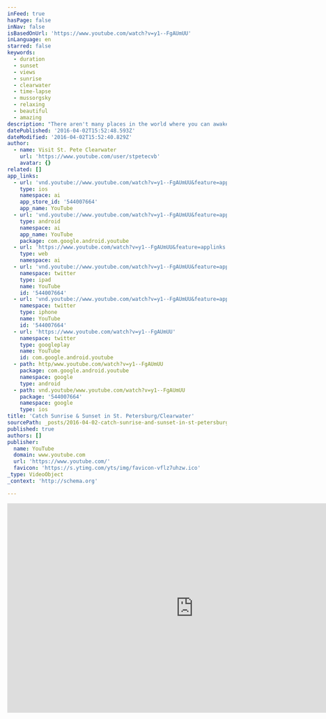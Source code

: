 ```yaml
---
inFeed: true
hasPage: false
inNav: false
isBasedOnUrl: 'https://www.youtube.com/watch?v=y1--FgAUmUU'
inLanguage: en
starred: false
keywords:
  - duration
  - sunset
  - views
  - sunrise
  - clearwater
  - time-lapse
  - mussorgsky
  - relaxing
  - beautiful
  - amazing
description: "There aren't many places in the world where you can awaken with a sunrise over the water and catch the sun set over water. In St. Petersburg/Clearwater, you can do just that. Sit back and enjoy."
datePublished: '2016-04-02T15:52:48.593Z'
dateModified: '2016-04-02T15:52:40.829Z'
author:
  - name: Visit St. Pete Clearwater
    url: 'https://www.youtube.com/user/stpetecvb'
    avatar: {}
related: []
app_links:
  - url: 'vnd.youtube://www.youtube.com/watch?v=y1--FgAUmUU&feature=applinks'
    type: ios
    namespace: ai
    app_store_id: '544007664'
    app_name: YouTube
  - url: 'vnd.youtube://www.youtube.com/watch?v=y1--FgAUmUU&feature=applinks'
    type: android
    namespace: ai
    app_name: YouTube
    package: com.google.android.youtube
  - url: 'https://www.youtube.com/watch?v=y1--FgAUmUU&feature=applinks'
    type: web
    namespace: ai
  - url: 'vnd.youtube://www.youtube.com/watch?v=y1--FgAUmUU&feature=applinks'
    namespace: twitter
    type: ipad
    name: YouTube
    id: '544007664'
  - url: 'vnd.youtube://www.youtube.com/watch?v=y1--FgAUmUU&feature=applinks'
    namespace: twitter
    type: iphone
    name: YouTube
    id: '544007664'
  - url: 'https://www.youtube.com/watch?v=y1--FgAUmUU'
    namespace: twitter
    type: googleplay
    name: YouTube
    id: com.google.android.youtube
  - path: http/www.youtube.com/watch?v=y1--FgAUmUU
    package: com.google.android.youtube
    namespace: google
    type: android
  - path: vnd.youtube/www.youtube.com/watch?v=y1--FgAUmUU
    package: '544007664'
    namespace: google
    type: ios
title: 'Catch Sunrise & Sunset in St. Petersburg/Clearwater'
sourcePath: _posts/2016-04-02-catch-sunrise-and-sunset-in-st-petersburgclearwater.md
published: true
authors: []
publisher:
  name: YouTube
  domain: www.youtube.com
  url: 'https://www.youtube.com/'
  favicon: 'https://s.ytimg.com/yts/img/favicon-vflz7uhzw.ico'
_type: VideoObject
_context: 'http://schema.org'

---
```

<iframe src="https://cdn.embedly.com/widgets/media.html?src=https%3A%2F%2Fwww.youtube.com%2Fembed%2Fy1--FgAUmUU%3Ffeature%3Doembed&amp;url=https%3A%2F%2Fwww.youtube.com%2Fwatch%3Fv%3Dy1--FgAUmUU&amp;image=https%3A%2F%2Fi.ytimg.com%2Fvi%2Fy1--FgAUmUU%2Fhqdefault.jpg&amp;key=b7d04c9b404c499eba89ee7072e1c4f7&amp;type=text%2Fhtml&amp;schema=youtube" width="854" height="480" scrolling="no" frameborder="0" allowfullscreen="allowfullscreen" style=""></iframe>